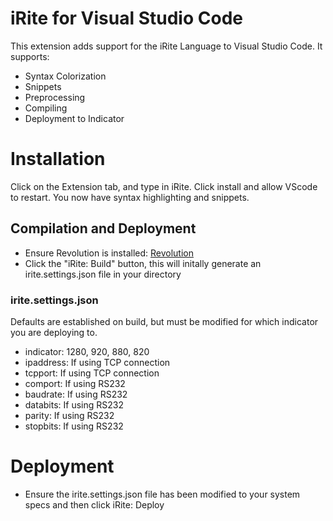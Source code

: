 # iRite for Visual Studio Code

This extension adds support for the iRite Language to Visual Studio Code. It supports:

* Syntax Colorization
* Snippets
* Preprocessing
* Compiling
* Deployment to Indicator

# Installation

Click on the Extension tab, and type in iRite. Click install and allow VScode to restart. You now have syntax highlighting and snippets.

## Compilation and Deployment

* Ensure Revolution is installed: [Revolution](https://www.ricelake.com/en-us/products/product-details/revolution-scale-software#/resources-downloads "Revolution Scale Software")
* Click the "iRite: Build" button, this will initally generate an irite.settings.json file in your directory

### irite.settings.json

Defaults are established on build, but must be modified for which indicator you are deploying to. 
* indicator: 1280, 920, 880, 820
* ipaddress: If using TCP connection
* tcpport: If using TCP connection 
* comport: If using RS232
* baudrate: If using RS232
* databits: If using RS232
* parity: If using RS232
* stopbits: If using RS232

# Deployment

* Ensure the irite.settings.json file has been modified to your system specs and then click iRite: Deploy
